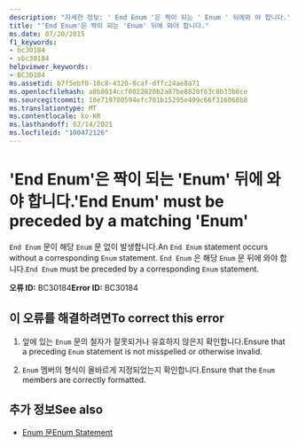 ```yaml
---
description: "자세한 정보: ' End Enum '은 짝이 되는 ' Enum ' 뒤에와 야 합니다."
title: "'End Enum'은 짝이 되는 'Enum' 뒤에 와야 합니다."
ms.date: 07/20/2015
f1_keywords:
- bc30184
- vbc30184
helpviewer_keywords:
- BC30184
ms.assetid: b7f5ebf0-10c8-4320-8caf-dffc24ae8a71
ms.openlocfilehash: a8b8014ccf0022820b2a87be8820f63c8b33b8ce
ms.sourcegitcommit: 10e719780594efc781b15295e499c66f316068b8
ms.translationtype: MT
ms.contentlocale: ko-KR
ms.lasthandoff: 02/14/2021
ms.locfileid: "100472126"
---
```

# <a name="end-enum-must-be-preceded-by-a-matching-enum"></a><span data-ttu-id="7143f-103">'End Enum'은 짝이 되는 'Enum' 뒤에 와야 합니다.</span><span class="sxs-lookup"><span data-stu-id="7143f-103">'End Enum' must be preceded by a matching 'Enum'</span></span>

<span data-ttu-id="7143f-104">`End Enum` 문이 해당 `Enum` 문 없이 발생합니다.</span><span class="sxs-lookup"><span data-stu-id="7143f-104">An `End Enum` statement occurs without a corresponding `Enum` statement.</span></span> <span data-ttu-id="7143f-105">`End Enum` 은 해당 `Enum` 문 뒤에 와야 합니다.</span><span class="sxs-lookup"><span data-stu-id="7143f-105">`End Enum` must be preceded by a corresponding `Enum` statement.</span></span>  
  
 <span data-ttu-id="7143f-106">**오류 ID:** BC30184</span><span class="sxs-lookup"><span data-stu-id="7143f-106">**Error ID:** BC30184</span></span>  
  
## <a name="to-correct-this-error"></a><span data-ttu-id="7143f-107">이 오류를 해결하려면</span><span class="sxs-lookup"><span data-stu-id="7143f-107">To correct this error</span></span>  
  
1. <span data-ttu-id="7143f-108">앞에 있는 `Enum` 문의 철자가 잘못되거나 유효하지 않은지 확인합니다.</span><span class="sxs-lookup"><span data-stu-id="7143f-108">Ensure that a preceding `Enum` statement is not misspelled or otherwise invalid.</span></span>  
  
2. <span data-ttu-id="7143f-109">`Enum` 멤버의 형식이 올바르게 지정되었는지 확인합니다.</span><span class="sxs-lookup"><span data-stu-id="7143f-109">Ensure that the `Enum` members are correctly formatted.</span></span>  
  
## <a name="see-also"></a><span data-ttu-id="7143f-110">추가 정보</span><span class="sxs-lookup"><span data-stu-id="7143f-110">See also</span></span>

- [<span data-ttu-id="7143f-111">Enum 문</span><span class="sxs-lookup"><span data-stu-id="7143f-111">Enum Statement</span></span>](../language-reference/statements/enum-statement.md)
